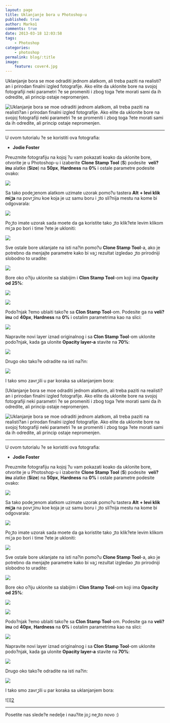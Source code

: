 ```yaml
---
layout: page
title: Uklanjanje bora u Photoshop-u
published: true
author: Marko1
comments: true
date: 2013-03-18 12:03:58
tags:
    - Photoshop
categories:
    - photoshop
permalink: blog/:title
image:
    feature: cover4.jpg
---
```

Uklanjanje bora se mo‍e odraditi jednom alatkom, ali treba paziti na realisti?an i prirodan finalni izgled fotografije. Ako ‍elite da uklonite bore na svojoj fotografiji neki parametri ?e se promeniti i zbog toga ?ete morati sami da ih odredite, ali princip ostaje nepromenjen.

 ![Uklanjanje bora se mo‍e odraditi jednom alatkom, ali treba paziti na realisti?an i prirodan finalni izgled fotografije. Ako ‍elite da uklonite bore na svojoj fotografiji neki parametri ?e se promeniti i zbog toga ?ete morati sami da ih odredite, ali princip ostaje nepromenjen.][2] 

* * *

U ovom tutorialu ?e se koristiti ova fotografia:

  * **Jodie Foster**

Preuzmite fotografiju na kojoj ?u vam pokazati koako da uklonite bore, otvorite je u Photoshop-u i izaberite **Clone Stamp Tool** (**S**) podesite  **veli?inu** alatke (**Size**) na **50px**, **Hardness** na **0%** i ostale parametre podesite ovako:

![][3]

Sa tako podeڑenom alatkom uzimate uzorak pomo?u tastera **Alt** **+ levi klik** **miڑa** na povrڑinu ko‍e koja je uz samu boru i ڑto sli?nija mestu na kome bi odgovarala:

![][4]

Poڑto imate uzorak sada mo‍ete da ga koristite tako ڑto klik?ete levim klikom miڑa po bori i time ?ete je ukloniti:

![][5]

Sve ostale bore uklanjate na isti na?in pomo?u **Clone Stamp Tool**-a, ako je potrebno da menjajte parametre kako bi vaڑ rezultat izgledao ڑto prirodniji slobodno to uradite:

![][6]

Bore oko o?iju uklonite sa slabijim i **Clon Stamp Tool**-om koji ima **Opacity od 25%**:

![][7]

![][8]

Podo?njak ?emo ubla‍iti tako?e sa **Clon Stamp Tool**-om. Podesite ga na **veli?inu** od **40px**, **Hardness** na **0%** i ostalim parametrima kao na slici:

![][9]

Napravite novi layer iznad originalnog i sa **Clon Stamp Tool**-om uklonite podo?njak, kada ga ulonite **Opacity layer-a** stavite na **70%**:

![][10]

Drugo oko tako?e odradite na isti na?in:

![][11]

I tako smo zavrڑili u par koraka sa uklanjanjem bora:

 [Uklanjanje bora se mo‍e odraditi jednom alatkom, ali treba paziti na realisti?an i prirodan finalni izgled fotografije. Ako ‍elite da uklonite bore na svojoj fotografiji neki parametri ?e se promeniti i zbog toga ?ete morati sami da ih odredite, ali princip ostaje nepromenjen.

 ![Uklanjanje bora se mo‍e odraditi jednom alatkom, ali treba paziti na realisti?an i prirodan finalni izgled fotografije. Ako ‍elite da uklonite bore na svojoj fotografiji neki parametri ?e se promeniti i zbog toga ?ete morati sami da ih odredite, ali princip ostaje nepromenjen.][2] 

* * *

U ovom tutorialu ?e se koristiti ova fotografia:

  * **Jodie Foster**

Preuzmite fotografiju na kojoj ?u vam pokazati koako da uklonite bore, otvorite je u Photoshop-u i izaberite **Clone Stamp Tool** (**S**) podesite  **veli?inu** alatke (**Size**) na **50px**, **Hardness** na **0%** i ostale parametre podesite ovako:

![][3]

Sa tako podeڑenom alatkom uzimate uzorak pomo?u tastera **Alt** **+ levi klik** **miڑa** na povrڑinu ko‍e koja je uz samu boru i ڑto sli?nija mestu na kome bi odgovarala:

![][4]

Poڑto imate uzorak sada mo‍ete da ga koristite tako ڑto klik?ete levim klikom miڑa po bori i time ?ete je ukloniti:

![][5]

Sve ostale bore uklanjate na isti na?in pomo?u **Clone Stamp Tool**-a, ako je potrebno da menjajte parametre kako bi vaڑ rezultat izgledao ڑto prirodniji slobodno to uradite:

![][6]

Bore oko o?iju uklonite sa slabijim i **Clon Stamp Tool**-om koji ima **Opacity od 25%**:

![][7]

![][8]

Podo?njak ?emo ubla‍iti tako?e sa **Clon Stamp Tool**-om. Podesite ga na **veli?inu** od **40px**, **Hardness** na **0%** i ostalim parametrima kao na slici:

![][9]

Napravite novi layer iznad originalnog i sa **Clon Stamp Tool**-om uklonite podo?njak, kada ga ulonite **Opacity layer-a** stavite na **70%**:

![][10]

Drugo oko tako?e odradite na isti na?in:

![][11]

I tako smo zavrڑili u par koraka sa uklanjanjem bora:

![]][2] 

* * *

Posetite nas slede?e nedelje i nau?ite joڑ neڑto novo :)

 [1]: {{site.baseurl}}/images/post/uploads/2013/03/img093.jpg
 [2]: {{site.baseurl}}/images/post/uploads/2013/03/pre-posle.jpg
 [3]: {{site.baseurl}}/images/post/uploads/2013/03/img003.jpg
 [4]: {{site.baseurl}}/images/post/uploads/2013/03/img013.jpg
 [5]: {{site.baseurl}}/images/post/uploads/2013/03/img023.jpg
 [6]: {{site.baseurl}}/images/post/uploads/2013/03/img033.jpg
 [7]: {{site.baseurl}}/images/post/uploads/2013/03/img043.jpg
 [8]: {{site.baseurl}}/images/post/uploads/2013/03/img053.jpg
 [9]: {{site.baseurl}}/images/post/uploads/2013/03/img063.jpg
 [10]: {{site.baseurl}}/images/post/uploads/2013/03/img073.jpg
 [11]: {{site.baseurl}}/images/post/uploads/2013/03/img083.jpg